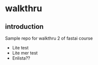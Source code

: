 # walkthru

## introduction

Sample repo for walkthru 2 of fastai course

- Lite test
- Lite mer test
- Enlista??

